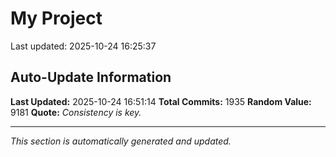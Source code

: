 # My Project


Last updated: 2025-10-24 16:25:37






















































































































































































































































































































































































































































































































































































































































































































































































































































































































































































































































































































































































































































































































































































































































































































































































































































































































































































































































































































































































































































































































































































































































































































































































































## Auto-Update Information

**Last Updated:** 2025-10-24 16:51:14
**Total Commits:** 1935
**Random Value:** 9181
**Quote:** _Consistency is key._

---
_This section is automatically generated and updated._